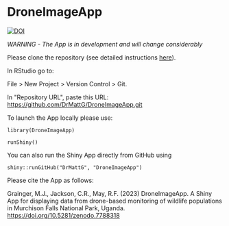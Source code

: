 # DroneImageApp

[![DOI](https://zenodo.org/badge/DOI/10.5281/zenodo.7788318.svg)](https://doi.org/10.5281/zenodo.7788318)

*WARNING - The App is in development and will change considerably*

Please clone the repository (see detailed instructions [here](https://happygitwithr.com/rstudio-git-github.html)). 

In RStudio go to:

 File > New Project > Version Control > Git.
 
In "Repository URL", paste this URL:  https://github.com/DrMattG/DroneImageApp.git

To launch the App locally please use:


```
library(DroneImageApp)

runShiny()
```

You can also run the Shiny App directly from GitHub using 


```
shiny::runGitHub("DrMattG", "DroneImageApp")

```

Please cite the App as follows:

Grainger, M.J., Jackson, C.R., May, R.F. (2023)  DroneImageApp. A Shiny App for displaying data from drone-based monitoring of wildlife populations in Murchison Falls National Park, Uganda. https://doi.org/10.5281/zenodo.7788318
